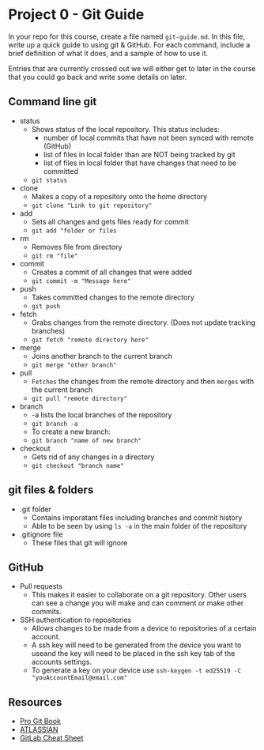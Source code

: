 # Project 0 - Git Guide

In your repo for this course, create a file named `git-guide.md`. In this file, write up a quick guide to using git & GitHub. For each command, include a brief definition of what it does, and a sample of how to use it.

Entries that are currently crossed out we will either get to later in the course that you could go back and write some details on later.

## Command line git

- status
  - Shows status of the local repository. This status includes:
    - number of local commits that have not been synced with remote (GitHub)
    - list of files in local folder than are NOT being tracked by git
    - list of files in local folder that have changes that need to be committed
  - `git status`
- clone
  - Makes a copy of a repository onto the home directory
  - `git clone "Link to git repository"`
- add
  - Sets all changes and gets files ready for commit
  - `git add "folder or files`
- rm
  - Removes file from directory
  - `git rm "file"`
- commit
  - Creates a commit of all changes that were added
  - `git commit -m "Message here"`
- push
  - Takes committed changes to the remote directory
  - `git push`
- fetch
  - Grabs changes from the remote directory. (Does not update tracking branches)
  - `git fetch "remote directory here"`
- merge
  - Joins another branch to the current branch
  - `git merge "other branch"`
- pull
  - `Fetches` the changes from the remote directory and then `merges` with the current branch
  - `git pull "remote directory"`
- branch
  - -a lists the local branches of the repository
  - `git branch -a`
  - To create a new branch:
  - `git branch "name of new branch"`
- checkout
  - Gets rid of any changes in a directory
  - `git checkout "branch name"`

## git files & folders

- .git folder
  - Contains imporatant files including branches and commit history
  - Able to be seen by using `ls -a` in the main folder of the repository
- .gitignore file
  - These files that git will ignore
## GitHub

- Pull requests
  - This makes it easier to collaborate on a git repository. Other users can see a change you will make and can comment or make other commits.
- SSH authentication to repositories
  - Allows changes to be made from a device to repositories of a certain account.
  - A ssh key will need to be generated from the device you want to useand the key will need to be placed in the ssh key tab of the accounts settings.
  - To generate a key on your device use `ssh-keygen -t ed25519 -C "youAccountEmail@email.com"` 

## Resources

- [Pro Git Book](https://git-scm.com/book/en/v2)
- [ATLASSIAN](https://www.atlassian.com/git)
- [GitLab Cheat Sheet](https://about.gitlab.com/images/press/git-cheat-sheet.pdf)


